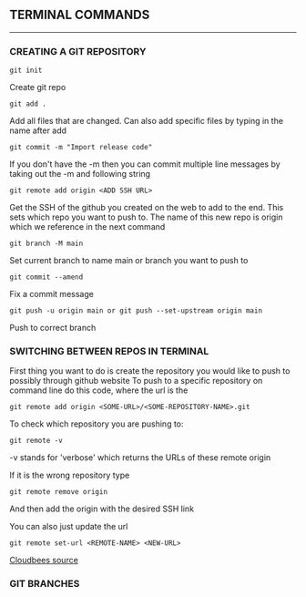 ## TERMINAL COMMANDS
-----
### CREATING A GIT REPOSITORY
```
git init 
```
Create git repo 

```
git add .
```
Add all files that are changed. Can also add specific files by typing in the name after add

```
git commit -m "Import release code"
```
If you don't have the -m then you can commit multiple line messages by taking out the -m and following string

```
git remote add origin <ADD SSH URL>
```
Get the SSH of the github you created on the web to add to the end. This sets which repo you want to push to. The name of this 
new repo is origin which we reference in the next command 

```
git branch -M main
```
Set current branch to name main or branch you want to push to

```
git commit --amend
```
Fix a commit message

```
git push -u origin main or git push --set-upstream origin main
```
Push to correct branch 

### SWITCHING BETWEEN REPOS IN TERMINAL
First thing you want to do is create the repository you would like to push to possibly through github website
To push to a specific repository on command line do this code, where the url is the 
```
git remote add origin <SOME-URL>/<SOME-REPOSITORY-NAME>.git
```

To check which repository you are pushing to: 
```
git remote -v 
```
-v stands for 'verbose' which returns the URLs of these remote origin 

If it is the wrong repository type 
```
git remote remove origin
```
And then add the origin with the desired SSH link

You can also just update the url 
```
git remote set-url <REMOTE-NAME> <NEW-URL>
```

[Cloudbees source](https://www.cloudbees.com/blog/remote-origin-already-exists-error)

### GIT BRANCHES

